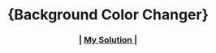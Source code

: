 <h1 align="center">{Background Color Changer}</h1>

<div align="center">
  <h3>
    <span> | </span>
    <a href="https://bg-colorchanger.netlify.app/" target="_blank">
    My Solution
    </a>
    <span> | </span>
  </h3>
</div>
